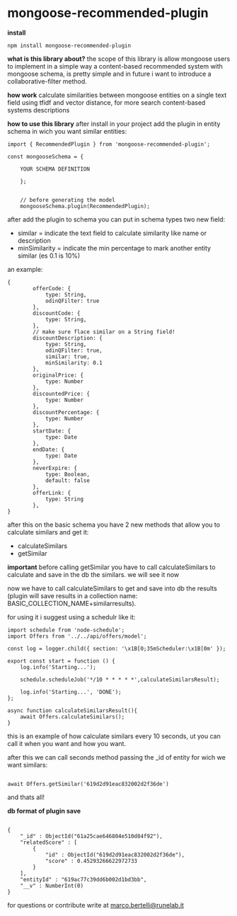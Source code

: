 # mongoose-recommended-plugin

**install**

```
npm install mongoose-recommended-plugin

```

**what is this library about?**
the scope of this library is allow mongoose users to implement in a simple way a content-based recommended system with mongoose schema,
is pretty simple and in future i want to introduce a collaborative-filter method.

**how work**
calculate similarities between mongoose entities on a single text field using tfidf and vector distance, for more search content-based systems descriptions

**how to use this library**
after install in your project add the plugin in entity schema in wich you want similar entities:

```
import { RecommendedPlugin } from 'mongoose-recommended-plugin';

const mongooseSchema = {

    YOUR SCHEMA DEFINITION
    
    };


    // before generating the model 
    mongooseSchema.plugin(RecommendedPlugin);

```

after add the plugin to schema you can put in schema types two new field:
- similar = indicate the text field to calculate similarity like name or description
- minSimilarity = indicate the min percentage to mark another entity similar (es 0.1 is 10%)

an example:

```
{
        offerCode: {
            type: String,
            odinQFilter: true
        },
        discountCode: {
            type: String,
        },
        // make sure flace similar on a String field!
        discountDescription: {
            type: String,
            odinQFilter: true,
            similar: true,
            minSimilarity: 0.1
        },
        originalPrice: {
            type: Number
        },
        discountedPrice: {
            type: Number
        },
        discountPercentage: {
            type: Number
        },
        startDate: {
            type: Date
        },
        endDate: {
            type: Date
        },
        neverExpire: {
            type: Boolean,
            default: false
        },
        offerLink: {
            type: String
        },
}

```

after this on the basic schema you have 2 new methods that allow you to calculate similars and get it:
- calculateSimilars
- getSimilar

**important** 
before calling getSimilar you have to call calculateSimilars to calculate and save in the db the similars.
we will see it now

now we have to call calculateSimilars to get and save into db the results (plugin will save results in a collection name: BASIC_COLLECTION_NAME+similarresults).

for using it i suggest using a schedulr like it: 

```
import schedule from 'node-schedule';
import Offers from '../../api/offers/model';

const log = logger.child({ section: '\x1B[0;35mScheduler:\x1B[0m' });

export const start = function () {
    log.info('Starting...');

    schedule.scheduleJob('*/10 * * * * *',calculateSimilarsResult);

    log.info('Starting...', 'DONE');
};

async function calculateSimilarsResult(){
    await Offers.calculateSimilars();
}

```

this is an example of how calculate similars every 10 seconds, ut you can call it when you want and how you want.

after this we can call seconds method passing the _id of entity for wich we want similars:

```

await Offers.getSimilar('619d2d91eac832002d2f36de')

```

and thats all!


**db format of plugin save**

```

{ 
    "_id" : ObjectId("61a25cae646804e510d84f92"), 
    "relatedScore" : [
        {
            "id" : ObjectId("619d2d91eac832002d2f36de"), 
            "score" : 0.45293266622972733
        }
    ], 
    "entityId" : "619ac77c39dd6b002d1bd3bb", 
    "__v" : NumberInt(0)
}

```

for questions or contribute write at marco.bertelli@runelab.it


